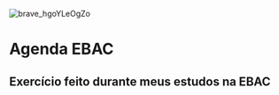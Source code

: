 ![brave_hgoYLeOgZo](https://github.com/sixyeth/agendaEBAC/assets/162513515/897ab2e6-0091-4038-9bcd-7aeb80230534)

# Agenda EBAC

## Exercício feito durante meus estudos na EBAC
